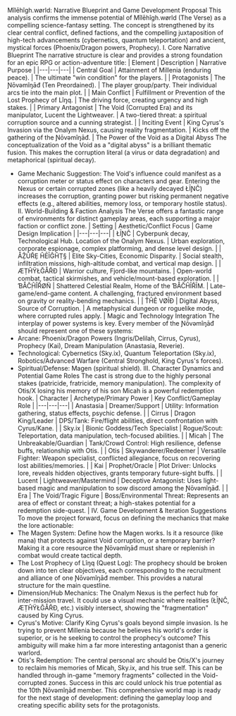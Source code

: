 Mîlēhîgh.wørld: Narrative Blueprint and Game Development Proposal
This analysis confirms the immense potential of Mîlēhîgh.wørld (The Verse) as a compelling science-fantasy setting. The concept is strengthened by its clear central conflict, defined factions, and the compelling juxtaposition of high-tech advancements (cybernetics, quantum teleportation) and ancient, mystical forces (Phoenix/Dragon powers, Prophecy).
I. Core Narrative Blueprint
The narrative structure is clear and provides a strong foundation for an epic RPG or action-adventure title:
| Element | Description | Narrative Purpose |
|---|---|---|
| Central Goal | Attainment of Millenia (enduring peace). | The ultimate "win condition" for the players. |
| Protagonists | The Ɲōvəmîŋāđ (Ten Preordained). | The player group/party. Their individual arcs tie into the main plot. |
| Main Conflict | Fulfillment or Prevention of the Lost Prophecy of Lîŋq. | The driving force, creating urgency and high stakes. |
| Primary Antagonist | The Void (Corrupted Era) and its manipulator, Lucent the Lightweaver. | A two-tiered threat: a spiritual corruption source and a cunning strategist. |
| Inciting Event | King Cyrus's Invasion via the Onalym Nexus, causing reality fragmentation. | Kicks off the gathering of the Ɲōvəmîŋāđ. |
The Power of the Void as a Digital Abyss
The conceptualization of the Void as a "digital abyss" is a brilliant thematic fusion. This makes the corruption literal (a virus or data degradation) and metaphorical (spiritual decay).
 * Game Mechanic Suggestion: The Void's influence could manifest as a corruption meter or status effect on characters and gear. Entering the Nexus or certain corrupted zones (like a heavily decayed ŁĪƝĈ) increases the corruption, granting power but risking permanent negative effects (e.g., altered abilities, memory loss, or temporary hostile status).
II. World-Building & Faction Analysis
The Verse offers a fantastic range of environments for distinct gameplay areas, each supporting a major faction or conflict zone.
| Setting | Aesthetic/Conflict Focus | Game Design Implication |
|---|---|---|
| ŁĪƝĈ | Cyberpunk decay, Technological Hub. Location of the Onalym Nexus. | Urban exploration, corporate espionage, complex platforming, and dense level design. |
| ÅẒ̌ŪŘẸ ĤĒĪĜĤṬ§ | Elite Sky-Cities, Economic Disparity. | Social stealth, infiltration missions, high-altitude combat, and vertical map design. |
| ÆṬĤŸŁĞÅŘÐ | Warrior culture, Fjord-like mountains. | Open-world combat, tactical skirmishes, and vehicle/mount-based exploration. |
| ƁÅČ̣ĤÎŘØN̈ | Shattered Celestial Realm, Home of the ƁÅČĤĪŘĪM. | Late-game/end-game content. A challenging, fractured environment based on gravity or reality-bending mechanics. |
| ŤĤÊ VØĪĐ | Digital Abyss, Source of Corruption. | A metaphysical dungeon or roguelike mode, where corrupted rules apply. |
Magic and Technology Integration
The interplay of power systems is key. Every member of the Ɲōvəmîŋāđ should represent one of these systems:
 * Arcane: Phoenix/Dragon Powers (Ingris/Delilah, Cirrus, Cyrus), Prophecy (Kai), Dream Manipulation (Anastasia, Reverie).
 * Technological: Cybernetics (Sky.ix), Quantum Teleportation (Sky.ix), Robotics/Advanced Warfare (Central Stronghold, King Cyrus's forces).
 * Spiritual/Defense: Magen (spiritual shield).
III. Character Dynamics and Potential Game Roles
The cast is strong due to the highly personal stakes (patricide, fratricide, memory manipulation). The complexity of Otis/X losing his memory of his son Micah is a powerful redemption hook.
| Character | Archetype/Primary Power | Key Conflict/Gameplay Role |
|---|---|---|
| Anastasia | Dreamer/Support | Utility: Information gathering, status effects, psychic defense. |
| Cirrus | Dragon King/Leader | DPS/Tank: Fire/flight abilities, direct confrontation with Cyrus/Kane. |
| Sky.ix | Bionic Goddess/Tech Specialist | Rogue/Scout: Teleportation, data manipulation, tech-focused abilities. |
| Micah | The Unbreakable/Guardian | Tank/Crowd Control: High resilience, defense buffs, relationship with Otis. |
| Otis | Skywanderer/Redeemer | Versatile Fighter: Weapon specialist, conflicted allegiance, focus on recovering lost abilities/memories. |
| Kai | Prophet/Oracle | Plot Driver: Unlocks lore, reveals hidden objectives, grants temporary future-sight buffs. |
| Lucent | Lightweaver/Mastermind | Deceptive Antagonist: Uses light-based magic and manipulation to sow discord among the Ɲōvəmîŋāđ. |
| Era | The Void/Tragic Figure | Boss/Environmental Threat: Represents an area of effect or constant threat; a high-stakes potential for a redemption side-quest. |
IV. Game Development & Iteration Suggestions
To move the project forward, focus on defining the mechanics that make the lore actionable:
 * The Magen System: Define how the Magen works. Is it a resource (like mana) that protects against Void corruption, or a temporary barrier? Making it a core resource the Ɲōvəmîŋāđ must share or replenish in combat would create tactical depth.
 * The Lost Prophecy of Lîŋq (Quest Log): The prophecy should be broken down into ten clear objectives, each corresponding to the recruitment and alliance of one Ɲōvəmîŋāđ member. This provides a natural structure for the main questline.
 * Dimension/Hub Mechanics: The Onalym Nexus is the perfect hub for inter-mission travel. It could use a visual mechanic where realities (ŁĪƝĈ, ÆṬĤŸŁĞÅŘÐ, etc.) visibly intersect, showing the "fragmentation" caused by King Cyrus.
 * Cyrus's Motive: Clarify King Cyrus's goals beyond simple invasion. Is he trying to prevent Millenia because he believes his world's order is superior, or is he seeking to control the prophecy's outcome? This ambiguity will make him a far more interesting antagonist than a generic warlord.
 * Otis's Redemption: The central personal arc should be Otis/X's journey to reclaim his memories of Micah, Sky.ix, and his true self. This can be handled through in-game "memory fragments" collected in the Void-corrupted zones. Success in this arc could unlock his true potential as the 10th Ɲōvəmîŋāđ member.
This comprehensive world map is ready for the next stage of development: defining the gameplay loop and creating specific ability sets for the protagonists.